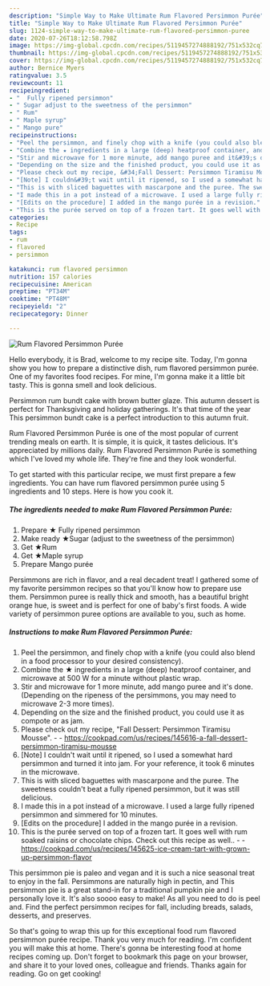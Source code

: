 ```yaml
---
description: "Simple Way to Make Ultimate Rum Flavored Persimmon Purée"
title: "Simple Way to Make Ultimate Rum Flavored Persimmon Purée"
slug: 1124-simple-way-to-make-ultimate-rum-flavored-persimmon-puree
date: 2020-07-26T18:12:58.798Z
image: https://img-global.cpcdn.com/recipes/5119457274888192/751x532cq70/rum-flavored-persimmon-puree-recipe-main-photo.jpg
thumbnail: https://img-global.cpcdn.com/recipes/5119457274888192/751x532cq70/rum-flavored-persimmon-puree-recipe-main-photo.jpg
cover: https://img-global.cpcdn.com/recipes/5119457274888192/751x532cq70/rum-flavored-persimmon-puree-recipe-main-photo.jpg
author: Bernice Myers
ratingvalue: 3.5
reviewcount: 11
recipeingredient:
- "  Fully ripened persimmon"
- " Sugar adjust to the sweetness of the persimmon"
- " Rum"
- " Maple syrup"
- " Mango pure"
recipeinstructions:
- "Peel the persimmon, and finely chop with a knife (you could also blend in a food processor to your desired consistency)."
- "Combine the ★ ingredients in a large (deep) heatproof container, and microwave at 500 W for a minute without plastic wrap."
- "Stir and microwave for 1 more minute, add mango puree and it&#39;s done. (Depending on the ripeness of the persimmons, you may need to microwave 2-3 more times)."
- "Depending on the size and the finished product, you could use it as compote or as jam."
- "Please check out my recipe, &#34;Fall Dessert: Persimmon Tiramisu Mousse&#34;.  https://cookpad.com/us/recipes/145616-a-fall-dessert-persimmon-tiramisu-mousse"
- "[Note] I couldn&#39;t wait until it ripened, so I used a somewhat hard persimmon and turned it into jam. For your reference, it took 6 minutes in the microwave."
- "This is with sliced baguettes with mascarpone and the puree. The sweetness couldn&#39;t beat a fully ripened persimmon, but it was still delicious."
- "I made this in a pot instead of a microwave. I used a large fully ripened persimmon and simmered for 10 minutes."
- "[Edits on the procedure] I added in the mango purée in a revision."
- "This is the purée served on top of a frozen tart. It goes well with rum soaked raisins or chocolate chips. Check out this recipe as well..  https://cookpad.com/us/recipes/145625-ice-cream-tart-with-grown-up-persimmon-flavor"
categories:
- Recipe
tags:
- rum
- flavored
- persimmon

katakunci: rum flavored persimmon 
nutrition: 157 calories
recipecuisine: American
preptime: "PT34M"
cooktime: "PT48M"
recipeyield: "2"
recipecategory: Dinner

---
```



![Rum Flavored Persimmon Purée](https://img-global.cpcdn.com/recipes/5119457274888192/751x532cq70/rum-flavored-persimmon-puree-recipe-main-photo.jpg)

Hello everybody, it is Brad, welcome to my recipe site. Today, I'm gonna show you how to prepare a distinctive dish, rum flavored persimmon purée. One of my favorites food recipes. For mine, I'm gonna make it a little bit tasty. This is gonna smell and look delicious.

Persimmon rum bundt cake with brown butter glaze. This autumn dessert is perfect for Thanksgiving and holiday gatherings. It&#39;s that time of the year This persimmon bundt cake is a perfect introduction to this autumn fruit.

Rum Flavored Persimmon Purée is one of the most popular of current trending meals on earth. It is simple, it is quick, it tastes delicious. It's appreciated by millions daily. Rum Flavored Persimmon Purée is something which I've loved my whole life. They're fine and they look wonderful.


To get started with this particular recipe, we must first prepare a few ingredients. You can have rum flavored persimmon purée using 5 ingredients and 10 steps. Here is how you cook it.

<!--inarticleads1-->

##### The ingredients needed to make Rum Flavored Persimmon Purée:

1. Prepare  ★ Fully ripened persimmon
1. Make ready  ★Sugar (adjust to the sweetness of the persimmon)
1. Get  ★Rum
1. Get  ★Maple syrup
1. Prepare  Mango purée


Persimmons are rich in flavor, and a real decadent treat! I gathered some of my favorite persimmon recipes so that you&#39;ll know how to prepare use them. Persimmon puree is really thick and smooth, has a beautiful bright orange hue, is sweet and is perfect for one of baby&#39;s first foods. A wide variety of persimmon puree options are available to you, such as home. 

<!--inarticleads2-->

##### Instructions to make Rum Flavored Persimmon Purée:

1. Peel the persimmon, and finely chop with a knife (you could also blend in a food processor to your desired consistency).
1. Combine the ★ ingredients in a large (deep) heatproof container, and microwave at 500 W for a minute without plastic wrap.
1. Stir and microwave for 1 more minute, add mango puree and it&#39;s done. (Depending on the ripeness of the persimmons, you may need to microwave 2-3 more times).
1. Depending on the size and the finished product, you could use it as compote or as jam.
1. Please check out my recipe, &#34;Fall Dessert: Persimmon Tiramisu Mousse&#34;. -  - https://cookpad.com/us/recipes/145616-a-fall-dessert-persimmon-tiramisu-mousse
1. [Note] I couldn&#39;t wait until it ripened, so I used a somewhat hard persimmon and turned it into jam. For your reference, it took 6 minutes in the microwave.
1. This is with sliced baguettes with mascarpone and the puree. The sweetness couldn&#39;t beat a fully ripened persimmon, but it was still delicious.
1. I made this in a pot instead of a microwave. I used a large fully ripened persimmon and simmered for 10 minutes.
1. [Edits on the procedure] I added in the mango purée in a revision.
1. This is the purée served on top of a frozen tart. It goes well with rum soaked raisins or chocolate chips. Check out this recipe as well.. -  - https://cookpad.com/us/recipes/145625-ice-cream-tart-with-grown-up-persimmon-flavor


This persimmon pie is paleo and vegan and it is such a nice seasonal treat to enjoy in the fall. Persimmons are naturally high in pectin, and This persimmon pie is a great stand-in for a traditional pumpkin pie and I personally love it. It&#39;s also soooo easy to make! As all you need to do is peel and. Find the perfect persimmon recipes for fall, including breads, salads, desserts, and preserves. 

So that's going to wrap this up for this exceptional food rum flavored persimmon purée recipe. Thank you very much for reading. I'm confident you will make this at home. There's gonna be interesting food at home recipes coming up. Don't forget to bookmark this page on your browser, and share it to your loved ones, colleague and friends. Thanks again for reading. Go on get cooking!
